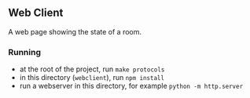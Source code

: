 ## Web Client

A web page showing the state of a room.

### Running
* at the root of the project, run `make protocols`
* in this directory (`webclient`), run `npm install`
* run a webserver in this directory, for example `python -m http.server`
